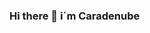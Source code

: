 ### Hi there 👋 i´m Caradenube

<!--
**Caradenube/Caradenube** is a ✨ _special_ ✨ repository because its `README.md` (this file) appears on your GitHub profile.

Here are some ideas to get you started:

- 🔭 I’m interested in multimedia art
- 🌱 I’m currently learning git
- 👯 I’m looking to collaborate on multimedia art development
- 📫 How to reach me: send me an email!
-->
